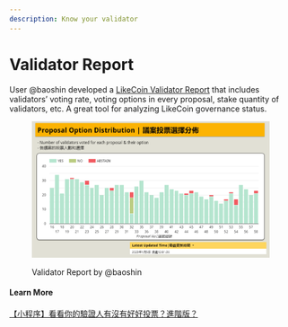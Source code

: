 ```yaml
---
description: Know your validator
---
```


# Validator Report

User @baoshin developed a [LikeCoin Validator Report](https://datastudio.google.com/u/0/reporting/030ee2ed-d8b5-4cda-93fd-acdc4f346561/page/p\_pbb9skc0rc?s=kHOl5P2N7i0) that includes validators’ voting rate, voting options in every proposal, stake quantity of validators, etc. A great tool for analyzing LikeCoin governance status.

<figure><img src="../../../.gitbook/assets/validators-report.png" alt=""><figcaption><p>Validator Report by @baoshin</p></figcaption></figure>

#### Learn More

[【小程序】看看你的驗證人有沒有好好投票？進階版？](https://matters.news/@baoshin/239800)
